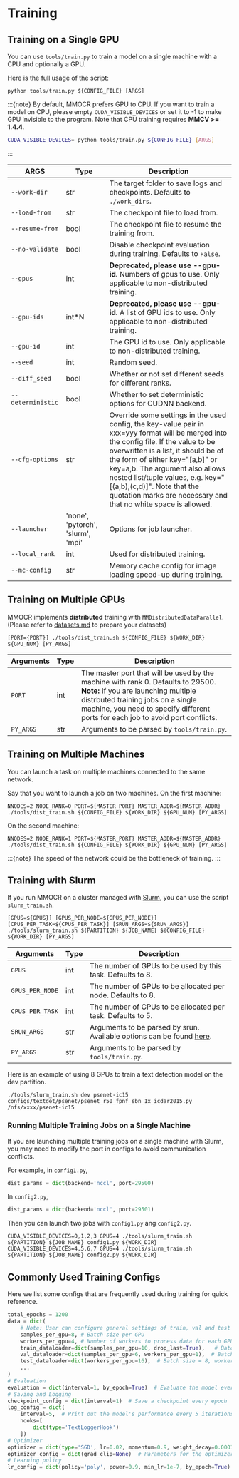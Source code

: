 # Training

## Training on a Single GPU

You can use `tools/train.py` to train a model on a single machine with a CPU and optionally a GPU.

Here is the full usage of the script:

```shell
python tools/train.py ${CONFIG_FILE} [ARGS]
```

:::{note}
By default, MMOCR prefers GPU to CPU. If you want to train a model on CPU, please empty `CUDA_VISIBLE_DEVICES` or set it to -1 to make GPU invisible to the program. Note that CPU training requires **MMCV >= 1.4.4**.

```bash
CUDA_VISIBLE_DEVICES= python tools/train.py ${CONFIG_FILE} [ARGS]
```

:::

| ARGS              | Type                              | Description                                                                                                                                                                                                                                                                                                                                                                            |
| ----------------- | --------------------------------- | -------------------------------------------------------------------------------------------------------------------------------------------------------------------------------------------------------------------------------------------------------------------------------------------------------------------------------------------------------------------------------------- |
| `--work-dir`      | str                               | The target folder to save logs and checkpoints. Defaults to `./work_dirs`.                                                                                                                                                                                                                                                                                                             |
| `--load-from`     | str                               | The checkpoint file to load from.                                                                                                                                                                                                                                                                                                                                                      |
| `--resume-from`   | bool                              | The checkpoint file to resume the training from.                                                                                                                                                                                                                                                                                                                                       |
| `--no-validate`   | bool                              | Disable checkpoint evaluation during training. Defaults to `False`.                                                                                                                                                                                                                                                                                                                    |
| `--gpus`          | int                               | **Deprecated, please use --gpu-id.** Numbers of gpus to use. Only applicable to non-distributed training.                                                                                                                                                                                                                                                                              |
| `--gpu-ids`       | int*N                             | **Deprecated, please use --gpu-id.** A list of GPU ids to use. Only applicable to non-distributed training.                                                                                                                                                                                                                                                                            |
| `--gpu-id`        | int                               | The GPU id to use. Only applicable to non-distributed training.                                                                                                                                                                                                                                                                                                                        |
| `--seed`          | int                               | Random seed.                                                                                                                                                                                                                                                                                                                                                                           |
| `--diff_seed`          | bool                               | Whether or not set different seeds for different ranks.                                                                                                                                                                                                                                                                                                                                                                           |
| `--deterministic` | bool                              | Whether to set deterministic options for CUDNN backend.                                                                                                                                                                                                                                                                                                                                |
| `--cfg-options`   | str                               | Override some settings in the used config, the key-value pair in xxx=yyy format will be merged into the config file. If the value to be overwritten is a list, it should be of the form of either key="[a,b]" or key=a,b. The argument also allows nested list/tuple values, e.g. key="[(a,b),(c,d)]". Note that the quotation marks are necessary and that no white space is allowed. |
| `--launcher`      | 'none', 'pytorch', 'slurm', 'mpi' | Options for job launcher.                                                                                                                                                                                                                                                                                                                                                              |
| `--local_rank`    | int                               | Used for distributed training.                                                                                                                                                                                                                                                                                                                                                         |
| `--mc-config`     | str                               | Memory cache config for image loading speed-up during training.                                                                                                                                                                                                                                                                                                                        |

## Training on Multiple GPUs

MMOCR implements **distributed** training with `MMDistributedDataParallel`. (Please refer to [datasets.md](datasets.md) to prepare your datasets)

```shell
[PORT={PORT}] ./tools/dist_train.sh ${CONFIG_FILE} ${WORK_DIR} ${GPU_NUM} [PY_ARGS]
```

| Arguments | Type | Description                                                                                                                                                                                                                                      |
| --------- | ---- | ------------------------------------------------------------------------------------------------------------------------------------------------------------------------------------------------------------------------------------------------ |
| `PORT`    | int  | The master port that will be used by the machine with rank 0. Defaults to 29500. **Note:** If you are launching multiple distrbuted training jobs on a single machine, you need to specify different ports for each job to avoid port conflicts. |
| `PY_ARGS` | str  | Arguments to be parsed by `tools/train.py`.                                                                                                                                                                                                      |

## Training on Multiple Machines

You can launch a task on multiple machines connected to the same network.

Say that you want to launch a job on two machines. On the first machine:

```shell
NNODES=2 NODE_RANK=0 PORT=${MASTER_PORT} MASTER_ADDR=${MASTER_ADDR} ./tools/dist_train.sh ${CONFIG_FILE} ${WORK_DIR} ${GPU_NUM} [PY_ARGS]
```

On the second machine:

```shell
NNODES=2 NODE_RANK=1 PORT=${MASTER_PORT} MASTER_ADDR=${MASTER_ADDR} ./tools/dist_train.sh ${CONFIG_FILE} ${WORK_DIR} ${GPU_NUM} [PY_ARGS]
```

:::{note}
The speed of the network could be the bottleneck of training.
:::

## Training with Slurm

If you run MMOCR on a cluster managed with [Slurm](https://slurm.schedmd.com/), you can use the script `slurm_train.sh`.

```shell
[GPUS=${GPUS}] [GPUS_PER_NODE=${GPUS_PER_NODE}] [CPUS_PER_TASK=${CPUS_PER_TASK}] [SRUN_ARGS=${SRUN_ARGS}] ./tools/slurm_train.sh ${PARTITION} ${JOB_NAME} ${CONFIG_FILE} ${WORK_DIR} [PY_ARGS]
```

| Arguments       | Type | Description                                                                                                 |
| --------------- | ---- | ----------------------------------------------------------------------------------------------------------- |
| `GPUS`          | int  | The number of GPUs to be used by this task. Defaults to 8.                                                  |
| `GPUS_PER_NODE` | int  | The number of GPUs to be allocated per node. Defaults to 8.                                                 |
| `CPUS_PER_TASK` | int  | The number of CPUs to be allocated per task. Defaults to 5.                                                 |
| `SRUN_ARGS`     | str  | Arguments to be parsed by srun. Available options can be found [here](https://slurm.schedmd.com/srun.html). |
| `PY_ARGS`       | str  | Arguments to be parsed by `tools/train.py`.                                                                 |

Here is an example of using 8 GPUs to train a text detection model on the dev partition.

```shell
./tools/slurm_train.sh dev psenet-ic15 configs/textdet/psenet/psenet_r50_fpnf_sbn_1x_icdar2015.py /nfs/xxxx/psenet-ic15
```

### Running Multiple Training Jobs on a Single Machine

If you are launching multiple training jobs on a single machine with Slurm, you may need to modify the port in configs to avoid communication conflicts.

For example, in `config1.py`,

```python
dist_params = dict(backend='nccl', port=29500)
```

In `config2.py`,

```python
dist_params = dict(backend='nccl', port=29501)
```

Then you can launch two jobs with `config1.py` ang `config2.py`.

```shell
CUDA_VISIBLE_DEVICES=0,1,2,3 GPUS=4 ./tools/slurm_train.sh ${PARTITION} ${JOB_NAME} config1.py ${WORK_DIR}
CUDA_VISIBLE_DEVICES=4,5,6,7 GPUS=4 ./tools/slurm_train.sh ${PARTITION} ${JOB_NAME} config2.py ${WORK_DIR}
```

## Commonly Used Training Configs

Here we list some configs that are frequently used during training for quick reference.

```python
total_epochs = 1200
data = dict(
    # Note: User can configure general settings of train, val and test dataloader by specifying them here. However, their values can be overridden in dataloader's config.
    samples_per_gpu=8, # Batch size per GPU
    workers_per_gpu=4, # Number of workers to process data for each GPU
    train_dataloader=dict(samples_per_gpu=10, drop_last=True),   # Batch size = 10, workers_per_gpu = 4
    val_dataloader=dict(samples_per_gpu=6, workers_per_gpu=1),  # Batch size = 6, workers_per_gpu = 1
    test_dataloader=dict(workers_per_gpu=16),  # Batch size = 8, workers_per_gpu = 16
    ...
)
# Evaluation
evaluation = dict(interval=1, by_epoch=True)  # Evaluate the model every epoch
# Saving and Logging
checkpoint_config = dict(interval=1)  # Save a checkpoint every epoch
log_config = dict(
    interval=5,  # Print out the model's performance every 5 iterations
    hooks=[
        dict(type='TextLoggerHook')
    ])
# Optimizer
optimizer = dict(type='SGD', lr=0.02, momentum=0.9, weight_decay=0.0001)  # Supports all optimizers in PyTorch and shares the same parameters
optimizer_config = dict(grad_clip=None)  # Parameters for the optimizer hook. See https://github.com/open-mmlab/mmcv/blob/master/mmcv/runner/hooks/optimizer.py for implementation details
# Learning policy
lr_config = dict(policy='poly', power=0.9, min_lr=1e-7, by_epoch=True)
```
